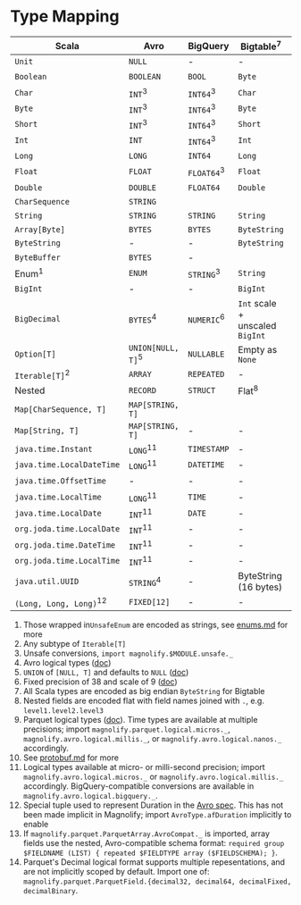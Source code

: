 Type Mapping
============

| Scala                             | Avro                         | BigQuery               | Bigtable<sup>7</sup>            | Datastore                       | Parquet                             | Protobuf                | TensorFlow          |
|-----------------------------------|------------------------------|------------------------|---------------------------------|---------------------------------|-------------------------------------|-------------------------|---------------------|
| `Unit`                            | `NULL`                       | -                      | -                               | `Null`                          | -                                   | -                       | -                   |
| `Boolean`                         | `BOOLEAN`                    | `BOOL`                 | `Byte`                          | `Boolean`                       | `BOOLEAN`                           | `Boolean`               | `INT64`<sup>3</sup> |
| `Char`                            | `INT`<sup>3</sup>            | `INT64`<sup>3</sup2>   | `Char`                          | `Integer`<sup>3</sup>           | `INT32`<sup>3</sup>                 | `Int`<sup>3</sup>       | `INT64`<sup>3</sup> |
| `Byte`                            | `INT`<sup>3</sup>            | `INT64`<sup>3</sup2>   | `Byte`                          | `Integer`<sup>3</sup>           | `INT32`<sup>9</sup>                 | `Int`<sup>3</sup>       | `INT64`<sup>3</sup> |
| `Short`                           | `INT`<sup>3</sup>            | `INT64`<sup>3</sup2>   | `Short`                         | `Integer`<sup>3</sup>           | `INT32`<sup>9</sup>                 | `Int`<sup>3</sup>       | `INT64`<sup>3</sup> |
| `Int`                             | `INT`                        | `INT64`<sup>3</sup2>   | `Int`                           | `Integer`<sup>3</sup>           | `INT32`<sup>9</sup>                 | `Int`                   | `INT64`<sup>3</sup> |
| `Long`                            | `LONG`                       | `INT64`                | `Long`                          | `Integer`                       | `INT64`<sup>9</sup>                 | `Long`                  | `INT64`             |
| `Float`                           | `FLOAT`                      | `FLOAT64`<sup>3</sup2> | `Float`                         | `Double`<sup>3</sup>            | `FLOAT`                             | `Float`                 | `FLOAT`             |
| `Double`                          | `DOUBLE`                     | `FLOAT64`              | `Double`                        | `Double`                        | `DOUBLE`                            | `Double`                | `FLOAT`<sup>3</sup> |
| `CharSequence`                    | `STRING`                     |                        |                                 |                                 |                                     |                         |                     |
| `String`                          | `STRING`                     | `STRING`               | `String`                        | `String`                        | `BINARY`                            | `String`                | `BYTES`<sup>3</sup> |
| `Array[Byte]`                     | `BYTES`                      | `BYTES`                | `ByteString`                    | `Blob`                          | `BINARY`                            | `ByteString`            | `BYTES`             |
| `ByteString`                      | -                            | -                      | `ByteString`                    | `Blob`                          | -                                   | `ByteString`            | `BYTES`             |
| `ByteBuffer`                      | `BYTES`                      | -                      |                                 |                                 |                                     |                         |                     |
| Enum<sup>1</sup>                  | `ENUM`                       | `STRING`<sup>3</sup2>  | `String`                        | `String`<sup>3</sup>            | `BINARY`/`ENUM`<sup>9</sup>         | Enum                    | `BYTES`<sup>3</sup> |
| `BigInt`                          | -                            | -                      | `BigInt`                        | -                               | -                                   | -                       | -                   |
| `BigDecimal`                      | `BYTES`<sup>4</sup>          | `NUMERIC`<sup>6</sup2> | `Int` scale + unscaled `BigInt` | -                               | `LOGICAL[DECIMAL]`<sup>9,14</sup>   | -                       | -                   |
| `Option[T]`                       | `UNION[NULL, T]`<sup>5</sup> | `NULLABLE`             | Empty as `None`                 | Absent as `None`                | `OPTIONAL`                          | `optional`<sup>10</sup> | Size <= 1           |
| `Iterable[T]`<sup>2</sup>         | `ARRAY`                      | `REPEATED`             | -                               | `Array`                         | `REPEATED`<sup>13</sup>             | `repeated`              | Size >= 0           |
| Nested                            | `RECORD`                     | `STRUCT`               | Flat<sup>8</sup>                | `Entity`                        | Group                               | `Message`               | Flat<sup>8</sup>    |
| `Map[CharSequence, T]`            | `MAP[STRING, T]`             |                        |                                 |                                 |                                     |                         |                     |
| `Map[String, T]`                  | `MAP[STRING, T]`             | -                      | -                               | -                               | -                                   | -                       | -                   |
| `java.time.Instant`               | `LONG`<sup>11</sup>          | `TIMESTAMP`            | -                               | `com.google.protobuf.Timestamp` | `LOGICAL[TIMESTAMP]`<sup>9</sup>    | -                       | -                   |
| `java.time.LocalDateTime`         | `LONG`<sup>11</sup>          | `DATETIME`             | -                               | -                               | `LOGICAL[TIMESTAMP]`<sup>9</sup>    | -                       | -                   |
| `java.time.OffsetTime`            | -                            | -                      | -                               | -                               | `LOGICAL[TIME]`/`INT64`<sup>9</sup> | -                       | -                   |
| `java.time.LocalTime`             | `LONG`<sup>11</sup>          | `TIME`                 | -                               | -                               | `LOGICAL[TIME]`/`INT64`<sup>9</sup> | -                       | -                   |
| `java.time.LocalDate`             | `INT`<sup>11</sup>           | `DATE`                 | -                               | -                               | `LOGICAL[DATE]`<sup>9</sup>         | -                       | -                   |
| `org.joda.time.LocalDate`         | `INT`<sup>11</sup>           | -                      | -                               | -                               | -                                   | -                       | -                   |
| `org.joda.time.DateTime`          | `INT`<sup>11</sup>           | -                      | -                               | -                               | -                                   | -                       | -                   |
| `org.joda.time.LocalTime`         | `INT`<sup>11</sup>           | -                      | -                               | -                               | -                                   | -                       | -                   |
 | `java.util.UUID`                  | `STRING`<sup>4</sup>         | -                      | ByteString (16 bytes)           | -                               | `FIXED[16]`<sup>9</sup>             | -                       | -                   |
 | `(Long, Long, Long)`<sup>12</sup> | `FIXED[12]`                  | -                      | -                               | -                               | -                                   | -                       | -                   |

1. Those wrapped in`UnsafeEnum` are encoded as strings, see [enums.md](https://github.com/spotify/magnolify/blob/master/docs/enums.md) for more
2. Any subtype of `Iterable[T]`
3. Unsafe conversions, `import magnolify.$MODULE.unsafe._`
4. Avro logical types ([doc](https://avro.apache.org/docs/current/spec.html#Logical+Types))
5. `UNION` of `[NULL, T]` and defaults to `NULL` ([doc](https://avro.apache.org/docs/current/spec.html#Unions))
6. Fixed precision of 38 and scale of 9 ([doc](https://cloud.google.com/bigquery/docs/reference/standard-sql/data-types#numeric-type))
7. All Scala types are encoded as big endian `ByteString` for Bigtable
8. Nested fields are encoded flat with field names joined with `.`, e.g. `level1.level2.level3`
9. Parquet logical types ([doc](https://github.com/apache/parquet-format/blob/master/LogicalTypes.md)). Time types are available at multiple precisions; import `magnolify.parquet.logical.micros._`, `magnolify.avro.logical.millis._`, or `magnolify.avro.logical.nanos._` accordingly.
10. See [protobuf.md](https://github.com/spotify/magnolify/blob/master/docs/protobuf.md) for more
11. Logical types available at micro- or milli-second precision; import `magnolify.avro.logical.micros._` or `magnolify.avro.logical.millis._` accordingly. BigQuery-compatible conversions are available in `magnolify.avro.logical.bigquery._`.
12. Special tuple used to represent Duration in the [Avro spec](https://avro.apache.org/docs/1.11.0/spec.html#Duration). This has not been made implicit in Magnolify; import `AvroType.afDuration` implicitly to enable
13. If `magnolify.parquet.ParquetArray.AvroCompat._` is imported, array fields use the nested, Avro-compatible schema format: `required group $FIELDNAME (LIST) { repeated $FIELDTYPE array ($FIELDSCHEMA); }`.
14. Parquet's Decimal logical format supports multiple repesentations, and are not implicitly scoped by default. Import one of: `magnolify.parquet.ParquetField.{decimal32, decimal64, decimalFixed, decimalBinary`.
